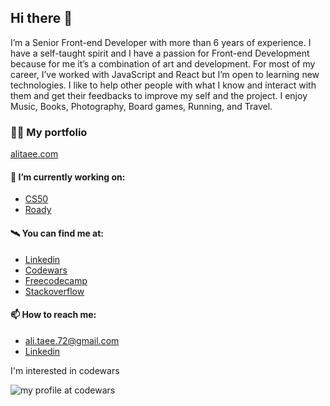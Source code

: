 ## Hi there 👋

I’m a Senior Front-end Developer with more than 6 years of experience. I have a self-taught spirit and I have a passion for Front-end Development because for me it’s a combination of art and development. For most of my career, I’ve worked with JavaScript and React but I’m open to learning new technologies. I like to help other people with what I know and interact with them and get their feedbacks to improve my self and the project. I enjoy Music, Books, Photography, Board games, Running, and Travel.

### 👨‍💻 My portfolio 

[alitaee.com](https://alitaee.com/)

#### 🔭 I’m currently working on:


- [CS50](https://github.com/AliTaee/cs50)
- [Roady](https://github.com/AliTaee/roady)

#### 🛰️ You can find me at:

- [Linkedin](https://www.linkedin.com/in/alitaee/)
- [Codewars](https://www.codewars.com/users/AliTaee/)
- [Freecodecamp](https://www.freecodecamp.org/alitaee)
- [Stackoverflow](https://stackoverflow.com/users/9218227/ali-taee) 

#### 📫 How to reach me:
- ali.taee.72@gmail.com
- [Linkedin](https://www.linkedin.com/in/alitaee/)

I'm interested in codewars

![my profile at codewars](https://www.codewars.com/users/AliTaee/badges/large)
